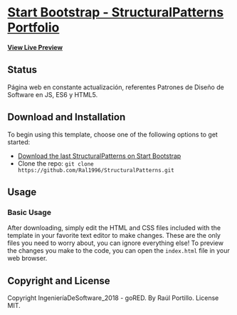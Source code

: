 # [Start Bootstrap - StructuralPatterns Portfolio](https://github.com/Ral1996/StructuralPatterns)

**[View Live Preview](https://ral1996.github.io/StructuralPatterns/)**

## Status

Página web en constante actualización, referentes Patrones de Diseño de Software en JS, ES6 y HTML5.

## Download and Installation

To begin using this template, choose one of the following options to get started:
* [Download the last StructuralPatterns on Start Bootstrap](https://github.com/Ral1996/StructuralPatterns)
* Clone the repo: `git clone https://github.com/Ral1996/StructuralPatterns.git`

## Usage

### Basic Usage

After downloading, simply edit the HTML and CSS files included with the template in your favorite text editor to make changes. These are the only files you need to worry about, you can ignore everything else! To preview the changes you make to the code, you can open the `index.html` file in your web browser.

## Copyright and License

Copyright IngenieríaDeSoftware_2018 - goRED. By Raúl Portillo. License MIT.
